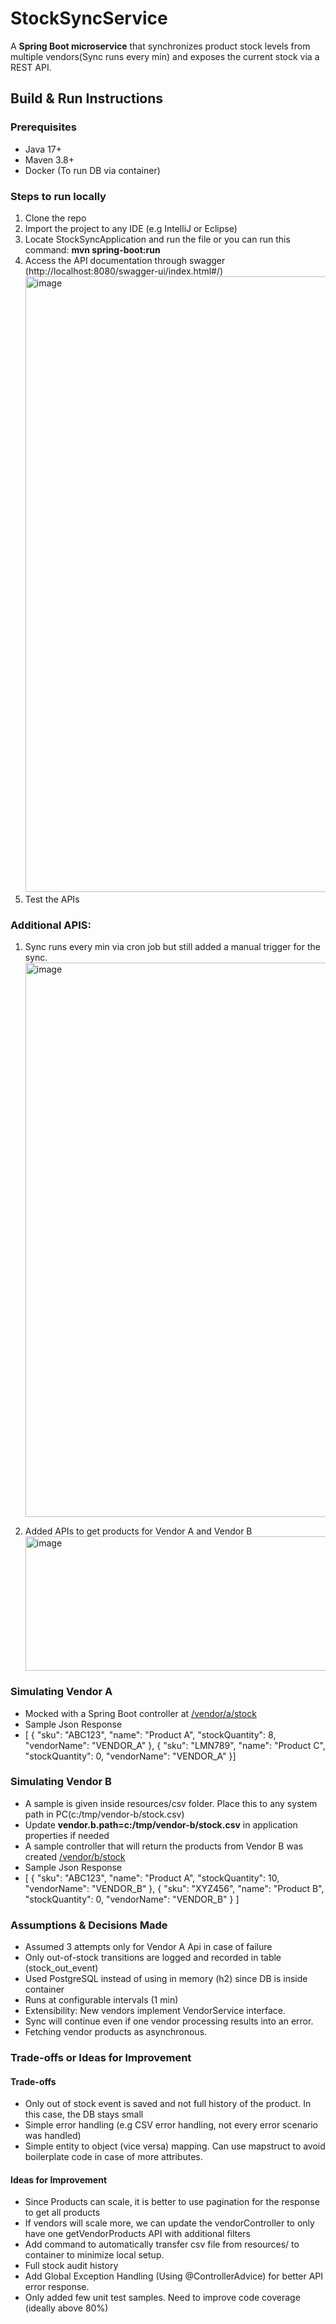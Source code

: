 # StockSyncService
A **Spring Boot microservice** that synchronizes product stock levels from multiple vendors(Sync runs every min) and exposes the current stock via a REST API.

## Build & Run Instructions

### Prerequisites
- Java 17+
- Maven 3.8+
- Docker (To run DB via container)

### Steps to run locally
1. Clone the repo
2. Import the project to any IDE (e.g IntelliJ or Eclipse)
3. Locate StockSyncApplication and run the file or you can run this command: **mvn spring-boot:run**
4. Access the API documentation through swagger (http://localhost:8080/swagger-ui/index.html#/)
   <img width="1665" height="985" alt="image" src="https://github.com/user-attachments/assets/da5850f3-c273-4f6d-aa7a-9a124b245d9d" />
5. Test the APIs

### Additional APIS:
1. Sync runs every min via cron job but still added a manual trigger for the sync.
   <img width="1602" height="887" alt="image" src="https://github.com/user-attachments/assets/6ca8aca3-02b7-4665-b17e-981e227ece33" />

2. Added APIs to get products for Vendor A and Vendor B
   <img width="1645" height="215" alt="image" src="https://github.com/user-attachments/assets/dad4ec47-1fb5-46f1-ac04-80dd050b83df" />


### Simulating Vendor A
- Mocked with a Spring Boot controller at [/vendor/a/stock](http://localhost:8080/api/vendor/a/product)
- Sample Json Response
- [
  {
    "sku": "ABC123",
    "name": "Product A",
    "stockQuantity": 8,
    "vendorName": "VENDOR_A"
  },
  {
    "sku": "LMN789",
    "name": "Product C",
    "stockQuantity": 0,
    "vendorName": "VENDOR_A"
  }]

 ### Simulating Vendor B
 - A sample is given inside resources/csv folder. Place this to any system path in PC(c:/tmp/vendor-b/stock.csv)
 - Update **vendor.b.path=c:/tmp/vendor-b/stock.csv** in application properties if needed
 - A sample controller that will return the products from Vendor B was created [/vendor/b/stock](http://localhost:8080/swagger-ui/index.html#/vendor-controller/getBProducts)
 - Sample Json Response
 - [
  {
    "sku": "ABC123",
    "name": "Product A",
    "stockQuantity": 10,
    "vendorName": "VENDOR_B"
  },
  {
    "sku": "XYZ456",
    "name": "Product B",
    "stockQuantity": 0,
    "vendorName": "VENDOR_B"
  }
]

### Assumptions & Decisions Made
- Assumed 3 attempts only for Vendor A Api in case of failure
- Only out-of-stock transitions are logged and recorded in table (stock_out_event)
- Used PostgreSQL instead of using in memory (h2) since DB is inside container
- Runs at configurable intervals (1 min)
- Extensibility: New vendors implement VendorService interface.
- Sync will continue even if one vendor processing results into an error.
- Fetching vendor products as asynchronous.

### Trade-offs or Ideas for Improvement
#### Trade-offs
- Only out of stock event is saved and not full history of the product. In this case, the DB stays small
- Simple error handling (e.g CSV error handling, not every error scenario was handled)
- Simple entity to object (vice versa) mapping. Can use mapstruct to avoid boilerplate code in case of more attributes.

#### Ideas for Improvement
- Since Products can scale, it is better to use pagination for the response to get all products
- If vendors will scale more, we can update the vendorController to only have one getVendorProducts API with additional filters
- Add command to automatically transfer csv file from resources/ to container to minimize local setup.
- Full stock audit history
- Add Global Exception Handling (Using @ControllerAdvice) for better API error response.
- Only added few unit test samples. Need to improve code coverage (ideally above 80%)
  

   



